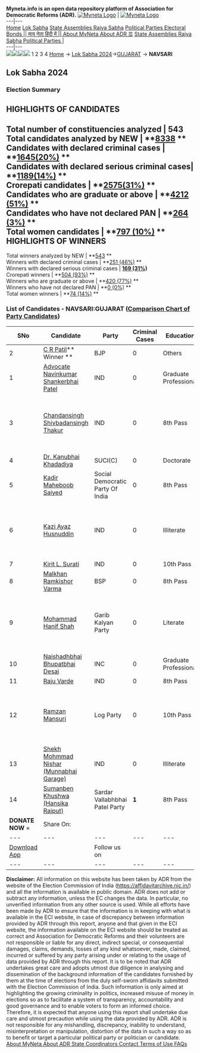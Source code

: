 **Myneta.info is an open data repository platform of Association for Democratic Reforms (ADR).**
[![Myneta Logo](https://www.myneta.info/lib/img/myneta-logo.png)](https://www.myneta.info/) | [![Myneta Logo](https://www.myneta.info/lib/img/adr-logo.png)](https://adrindia.org)  
---|---  
[Home](https://www.myneta.info/) [Lok Sabha](https://www.myneta.info/#ls "Lok Sabha") [ State Assemblies ](https://www.myneta.info/#sa "State Assemblies") [Rajya Sabha](https://www.myneta.info/#rs "Rajya Sabha") [Political Parties ](https://www.myneta.info/party "Political Parties") [ Electoral Bonds ](https://www.myneta.info/electoral_bonds "Electoral Bonds") [ || माय नेता हिंदी में || ](https://translate.google.co.in/translate?prev=hp&hl=en&js=y&u=www.myneta.info&sl=en&tl=hi&history_state0=) [ About MyNeta ](https://adrindia.org/content/about-myneta) [ About ADR ](https://adrindia.org/about-adr/who-we-are) [☰](javascript:void\(0\))
[ State Assemblies ](https://www.myneta.info/#sa "State Assemblies") [ Rajya Sabha ](https://www.myneta.info/#rs "Rajya Sabha") [ Political Parties ](https://www.myneta.info/party "Political Parties")
|   
---|---  
![](https://www.myneta.info/lib/img/banner/banner-1.png)![](https://www.myneta.info/lib/img/banner/banner-2.png)![](https://www.myneta.info/lib/img/banner/banner-3.png)![](https://www.myneta.info/lib/img/banner/banner-4.png)
1  2  3  4 
[Home](https://www.myneta.info/) → [Lok Sabha 2024](https://www.myneta.info/LokSabha2024/)→[GUJARAT](https://www.myneta.info/LokSabha2024/index.php?action=show_constituencies&state_id=11) → **NAVSARI**
### 
## Lok Sabha 2024
###  Election Summary 
HIGHLIGHTS OF CANDIDATES  
---  
Total number of constituencies analyzed |  543   
Total candidates analyzed by NEW | **[8338](https://www.myneta.info/LokSabha2024/index.php?action=summary&subAction=candidates_analyzed&sort=candidate#summary) **  
Candidates with declared criminal cases | **[1645(20%)](https://www.myneta.info/LokSabha2024/index.php?action=summary&subAction=crime&sort=candidate#summary) **  
Candidates with declared serious criminal cases| **[1189(14%)](https://www.myneta.info/LokSabha2024/index.php?action=summary&subAction=serious_crime&sort=candidate#summary) **  
Crorepati candidates | **[2575(31%)](https://www.myneta.info/LokSabha2024/index.php?action=summary&subAction=crorepati&sort=candidate#summary) **  
Candidates who are graduate or above | **[4212 (51%)](https://www.myneta.info/LokSabha2024/index.php?action=summary&subAction=education&sort=candidate#summary) **  
Candidates who have not declared PAN | **[264 (3%)](https://www.myneta.info/LokSabha2024/index.php?action=summary&subAction=without_pan&sort=candidate#summary) **  
Total women candidates | **[797 (10%)](https://www.myneta.info/LokSabha2024/index.php?action=summary&subAction=women_candidate&sort=candidate#summary) **  
HIGHLIGHTS OF WINNERS  
---  
Total winners analyzed by NEW | **[543](https://www.myneta.info/LokSabha2024/index.php?action=summary&subAction=winner_analyzed&sort=candidate#summary) **  
Winners with declared criminal cases | **[251 (46%)](https://www.myneta.info/LokSabha2024/index.php?action=summary&subAction=winner_crime&sort=candidate#summary) **  
Winners with declared serious criminal cases | **[169 (31%)](https://www.myneta.info/LokSabha2024/index.php?action=summary&subAction=winner_serious_crime&sort=candidate#summary)**  
Crorepati winners | **[504 (93%)](https://www.myneta.info/LokSabha2024/index.php?action=summary&subAction=winner_crorepati&sort=candidate#summary) **  
Winners who are graduate or above | **[420 (77%)](https://www.myneta.info/LokSabha2024/index.php?action=summary&subAction=winner_education&sort=candidate#summary) **  
Winners who have not declared PAN | **[0 (0%)](https://www.myneta.info/LokSabha2024/index.php?action=summary&subAction=winner_without_pan&sort=candidate#summary) **  
Total women winners | **[74 (14%)](https://www.myneta.info/LokSabha2024/index.php?action=summary&subAction=winner_women&sort=candidate#summary) **  
### List of Candidates - NAVSARI:GUJARAT ([Comparison Chart of Party Candidates](https://www.myneta.info/LokSabha2024/comparisonchart.php?constituency_id=137))
SNo | Candidate| Party| Criminal Cases| Education| Age| Total Assets| Liabilities  
---|---|---|---|---|---|---|---  
2  | [C R Patil](https://www.myneta.info/LokSabha2024/candidate.php?candidate_id=5139)** Winner ** | BJP | 0 | Others| 69 | Rs 39,49,30,044 ~ 39 Crore+ | Rs 2,75,82,988 ~ 2 Crore+  
1  | [Advocate Navinkumar Shankerbhai Patel](https://www.myneta.info/LokSabha2024/candidate.php?candidate_id=3431) | IND | 0 | Graduate Professional| 53 | Rs 7,45,000 ~ 7 Lacs+ | Rs 0 ~   
3  | [Chandansingh Shivbadansingh Thakur](https://www.myneta.info/LokSabha2024/candidate.php?candidate_id=4473) | IND | 0 | 8th Pass| 38 | ![](https://myneta.info/image_v2.php?myneta_folder=LokSabha2024&candidate_id=4473&col=ta) | ![](https://myneta.info/image_v2.php?myneta_folder=LokSabha2024&candidate_id=4473&col=lia)  
4  | [Dr. Kanubhai Khadadiya](https://www.myneta.info/LokSabha2024/candidate.php?candidate_id=3432) | SUCI(C) | 0 | Doctorate| 66 | Rs 1,27,35,079 ~ 1 Crore+ | Rs 8,51,380 ~ 8 Lacs+  
5  | [Kadir Maheboob Saiyed](https://www.myneta.info/LokSabha2024/candidate.php?candidate_id=5140) | Social Democratic Party Of India | 0 | 8th Pass| 42 | Rs 20,87,012 ~ 20 Lacs+ | Rs 0 ~   
6  | [Kazi Ayaz Husnuddin](https://www.myneta.info/LokSabha2024/candidate.php?candidate_id=5141) | IND | 0 | Illiterate| 39 | ![](https://myneta.info/image_v2.php?myneta_folder=LokSabha2024&candidate_id=5141&col=ta) | ![](https://myneta.info/image_v2.php?myneta_folder=LokSabha2024&candidate_id=5141&col=lia)  
7  | [Kirit L. Surati](https://www.myneta.info/LokSabha2024/candidate.php?candidate_id=4305) | IND | 0 | 10th Pass| 49 | Rs 52,20,000 ~ 52 Lacs+ | Rs 0 ~   
8  | [Malkhan Ramkishor Varma](https://www.myneta.info/LokSabha2024/candidate.php?candidate_id=4304) | BSP | 0 | 8th Pass| 40 | Rs 95,000 ~ 95 Thou+ | Rs 0 ~   
9  | [Mohammad Hanif Shah](https://www.myneta.info/LokSabha2024/candidate.php?candidate_id=4471) | Garib Kalyan Party | 0 | Literate| 43 | ![](https://myneta.info/image_v2.php?myneta_folder=LokSabha2024&candidate_id=4471&col=ta) | ![](https://myneta.info/image_v2.php?myneta_folder=LokSabha2024&candidate_id=4471&col=lia)  
10  | [Naishadhbhai Bhupatbhai Desai](https://www.myneta.info/LokSabha2024/candidate.php?candidate_id=5138) | INC | 0 | Graduate Professional| 67 | Rs 14,19,14,403 ~ 14 Crore+ | Rs 0 ~   
11  | [Raju Varde](https://www.myneta.info/LokSabha2024/candidate.php?candidate_id=5143) | IND | 0 | 8th Pass| 42 | Rs 37,65,000 ~ 37 Lacs+ | Rs 0 ~   
12  | [Ramzan Mansuri](https://www.myneta.info/LokSabha2024/candidate.php?candidate_id=4472) | Log Party | 0 | 10th Pass| 58 | ![](https://myneta.info/image_v2.php?myneta_folder=LokSabha2024&candidate_id=4472&col=ta) | ![](https://myneta.info/image_v2.php?myneta_folder=LokSabha2024&candidate_id=4472&col=lia)  
13  | [Shekh Mohmmad Nishar (Munnabhai Garage)](https://www.myneta.info/LokSabha2024/candidate.php?candidate_id=5142) | IND | 0 | Illiterate| 46 | Rs 70,000 ~ 70 Thou+ | Rs 0 ~   
14  | [Sumanben Khushwa (Hansika Rajput)](https://www.myneta.info/LokSabha2024/candidate.php?candidate_id=4474) | Sardar Vallabhbhai Patel Party | **1** | 8th Pass| 35 | Rs 10,25,000 ~ 10 Lacs+ | Rs 2,50,000 ~ 2 Lacs+  
|  **DONATE NOW** × |  Share On:  | [](https://api.whatsapp.com/send?text=https%3A%2F%2Fmyneta.info%2Fpunjab2022%2Findex.php%3Faction%3Dshow_constituencies%26state_id%3D19) | [](https://www.facebook.com/sharer/sharer.php?u=https%3A%2F%2Fmyneta.info%2Fpunjab2022%2Findex.php%3Faction%3Dshow_constituencies%26state_id%3D19) | [](https://twitter.com/share?url=https%3A%2F%2Fmyneta.info%2Fpunjab2022%2Findex.php%3Faction%3Dshow_constituencies%26state_id%3D19)  
---|---|---|---|---  
| [ Download App ](https://play.google.com/store/apps/details?id=com.webrosoft.myneta1&pcampaignid=pcampaignidMKT-Other-global-all-co-prtnr-py-PartBadge-Mar2515-1) | [](https://play.google.com/store/apps/details?id=com.webrosoft.myneta1&pcampaignid=pcampaignidMKT-Other-global-all-co-prtnr-py-PartBadge-Mar2515-1) |  Follow us on  | [](https://www.facebook.com/adrindia.org/) | [](https://twitter.com/adrspeaks) | [](https://groups.google.com/g/national-election-watch?hl=en&pli=1) | [](https://www.instagram.com/adrspeaks/) | [](https://www.youtube.com/user/adrspeaks) | [](https://sharechat.com/profile/adrspeaks)  
---|---|---|---|---|---|---|---|---  
**Disclaimer:** All information on this website has been taken by ADR from the website of the Election Commission of India (https://affidavitarchive.nic.in/) and all the information is available in public domain. ADR does not add or subtract any information, unless the EC changes the data. In particular, no unverified information from any other source is used. While all efforts have been made by ADR to ensure that the information is in keeping with what is available in the ECI website, in case of discrepancy between information provided by ADR through this report, anyone and that given in the ECI website, the information available on the ECI website should be treated as correct and Association for Democratic Reforms and their volunteers are not responsible or liable for any direct, indirect special, or consequential damages, claims, demands, losses of any kind whatsoever, made, claimed, incurred or suffered by any party arising under or relating to the usage of data provided by ADR through this report. It is to be noted that ADR undertakes great care and adopts utmost due diligence in analysing and dissemination of the background information of the candidates furnished by them at the time of elections from the duly self-sworn affidavits submitted with the Election Commission of India. Such information is only aimed at highlighting the growing criminality in politics, increased misuse of money in elections so as to facilitate a system of transparency, accountability and good governance and to enable voters to form an informed choice. Therefore, it is expected that anyone using this report shall undertake due care and utmost precaution while using the data provided by ADR. ADR is not responsible for any mishandling, discrepancy, inability to understand, misinterpretation or manipulation, distortion of the data in such a way so as to benefit or target a particular political party or politician or candidate. 
[ About MyNeta ](https://adrindia.org/content/about-myneta) [ About ADR ](https://adrindia.org/about-adr/who-we-are) [ State Coordinators ](https://adrindia.org/about-adr/state-coordinators) [ Contact ](https://adrindia.org/contact-us) [ Terms of Use ](https://adrindia.org/content/adr-terms-use) [ FAQs ](https://adrindia.org/content/faqs)
